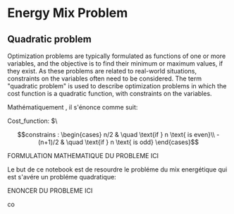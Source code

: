 # Energy Mix Problem

## Quadratic problem
Optimization problems are typically formulated as functions of one or more variables, 
and the objective is to find their minimum or maximum values, if they exist. As these
problems are related to real-world situations, constraints on the variables often need to
be considered. The term "quadratic problem" is used to describe optimization problems in
which the cost function is a quadratic function, with constraints on the variables.

Mathématiquement , il s'énonce comme suit:



Cost_function: $\\


```math
constrains : 
\begin{cases}
    n/2       & \quad \text{if } n \text{ is even}\\
    -(n+1)/2  & \quad \text{if } n \text{ is odd}
  \end{cases}
```



FORMULATION MATHEMATIQUE DU PROBLEME ICI


Le but de ce notebook est de resourdre le probléme du mix energétique qui est s'avére un probléme quadratique:

ENONCER DU PROBLEME ICI

co

